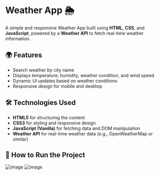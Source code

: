 # Weather App 🌦️

A simple and responsive Weather App built using **HTML**, **CSS**, and **JavaScript**, powered by a **Weather API** to fetch real-time weather information.

## 🌍 Features

- Search weather by city name
- Displays temperature, humidity, weather condition, and wind speed
- Dynamic UI updates based on weather conditions
- Responsive design for mobile and desktop

## 🛠️ Technologies Used

- **HTML5** for structuring the content
- **CSS3** for styling and responsive design
- **JavaScript (Vanilla)** for fetching data and DOM manipulation
- **Weather API** for real-time weather data (e.g., OpenWeatherMap or similar)

## 🚀 How to Run the Project

![image](https://github.com/user-attachments/assets/3d7a08d4-5f85-47f6-878d-6788836adb2a)
![image](https://github.com/user-attachments/assets/3bb75522-c793-41b0-88dd-48eaa8db200e)


